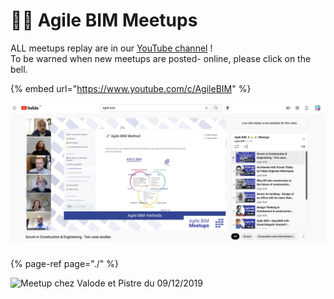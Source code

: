 # 👷‍♀️ Agile BIM Meetups

ALL meetups replay are in our [YouTube channel](https://www.youtube.com/watch?list=PLQ1iSQrB9cFZgmTvvulFOs2Srph2dkyU1) !   
To be warned when new meetups are posted- online, please click on the bell.

{% embed url="https://www.youtube.com/c/AgileBIM" %}

![](../.gitbook/assets/screenshot-2021-09-30-at-11.04.56.png)

  


### 

{% page-ref page="./" %}

![Meetup chez Valode et Pistre du 09/12/2019](../.gitbook/assets/photo-analisa.jpeg)

